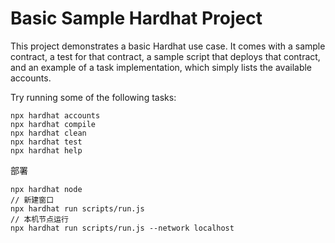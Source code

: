 # Basic Sample Hardhat Project

This project demonstrates a basic Hardhat use case. It comes with a sample contract, a test for that contract, a sample script that deploys that contract, and an example of a task implementation, which simply lists the available accounts.

Try running some of the following tasks:

```shell
npx hardhat accounts
npx hardhat compile
npx hardhat clean
npx hardhat test
npx hardhat help
```

部署
```shell
npx hardhat node
// 新建窗口
npx hardhat run scripts/run.js
// 本机节点运行
npx hardhat run scripts/run.js --network localhost

```
